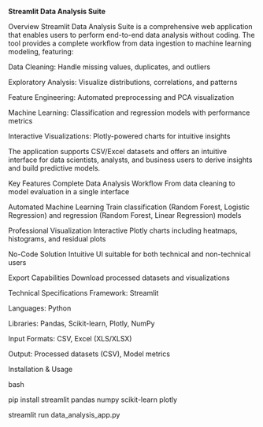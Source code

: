 **Streamlit Data Analysis Suite**

Overview
Streamlit Data Analysis Suite is a comprehensive web application that enables users to perform end-to-end data analysis without coding. The tool provides a complete workflow from data ingestion to machine learning modeling, featuring:

Data Cleaning: Handle missing values, duplicates, and outliers

Exploratory Analysis: Visualize distributions, correlations, and patterns

Feature Engineering: Automated preprocessing and PCA visualization

Machine Learning: Classification and regression models with performance metrics

Interactive Visualizations: Plotly-powered charts for intuitive insights

The application supports CSV/Excel datasets and offers an intuitive interface for data scientists, analysts, and business users to derive insights and build predictive models.

Key Features
Complete Data Analysis Workflow
From data cleaning to model evaluation in a single interface

Automated Machine Learning
Train classification (Random Forest, Logistic Regression) and regression (Random Forest, Linear Regression) models

Professional Visualization
Interactive Plotly charts including heatmaps, histograms, and residual plots

No-Code Solution
Intuitive UI suitable for both technical and non-technical users

Export Capabilities
Download processed datasets and visualizations

Technical Specifications
Framework: Streamlit

Languages: Python

Libraries: Pandas, Scikit-learn, Plotly, NumPy

Input Formats: CSV, Excel (XLS/XLSX)

Output: Processed datasets (CSV), Model metrics

Installation & Usage

bash

pip install streamlit pandas numpy scikit-learn plotly

streamlit run data_analysis_app.py
